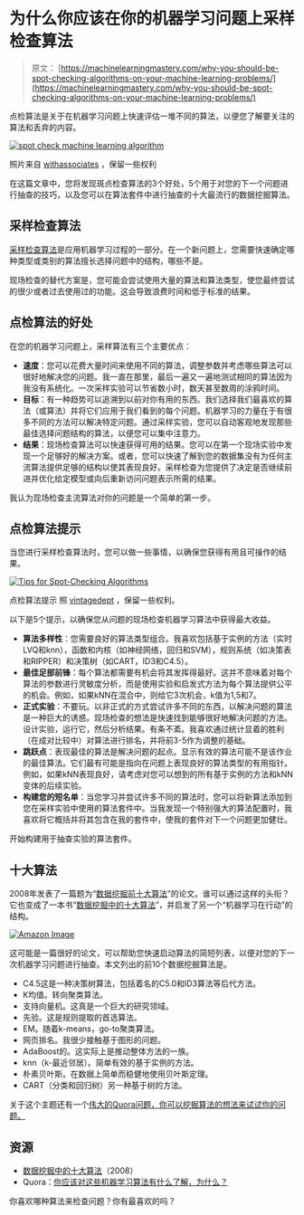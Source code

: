# 为什么你应该在你的机器学习问题上采样检查算法

> 原文： [https://machinelearningmastery.com/why-you-should-be-spot-checking-algorithms-on-your-machine-learning-problems/](https://machinelearningmastery.com/why-you-should-be-spot-checking-algorithms-on-your-machine-learning-problems/)

点检算法是关于在机器学习问题上快速评估一堆不同的算法，以便您了解要关注的算法和丢弃的内容。

[![spot check machine learning algorithm](img/c3f5ebc44bf8c02b929d6b9f6524f5bb.jpg)](https://3qeqpr26caki16dnhd19sv6by6v-wpengine.netdna-ssl.com/wp-content/uploads/2014/02/spot-check-machine-learning-algorithm.jpg)

照片来自 [withassociates](http://www.flickr.com/photos/withassociates/4385364607/sizes/l/) ，保留一些权利

在这篇文章中，您将发现斑点检查算法的3个好处，5个用于对您的下一个问题进行抽查的技巧，以及您可以在算法套件中进行抽查的十大最流行的数据挖掘算法。

## 采样检查算法

[采样检查算法](http://machinelearningmastery.com/how-to-evaluate-machine-learning-algorithms/)是应用机器学习过程的一部分。在一个新问题上，您需要快速确定哪种类型或类别的算法擅长选择问题中的结构，哪些不是。

现场检查的替代方案是，您可能会尝试使用大量的算法和算法类型，使您最终尝试的很少或者过去使用过的功能。这会导致浪费时间和低于标准的结果。

## 点检算法的好处

在您的机器学习问题上，采样算法有三个主要优点：

*   **速度**：您可以花费大量时间来使用不同的算法，调整参数并考虑哪些算法可以很好地解决您的问题。我一直在那里，最后一遍又一遍地测试相同的算法因为我没有系统化。一次采样实验可以节省数小时，数天甚至数周的涂鸦时间。
*   **目标**：有一种趋势可以追溯到以前对你有用的东西。我们选择我们最喜欢的算法（或算法）并将它们应用于我们看到的每个问题。机器学习的力量在于有很多不同的方法可以解决特定问题。通过采样实验，您可以自动客观地发现那些最佳选择问题结构的算法，以便您可以集中注意力。
*   **结果**：现场检查算法可以快速获得可用的结果。您可以在第一个现场实验中发现一个足够好的解决方案。或者，您可以快速了解到您的数据集没有为任何主流算法提供足够的结构以使其表现良好。采样检查为您提供了决定是否继续前进并优化给定模型或向后重新访问问题表示所需的结果。

我认为现场检查主流算法对你的问题是一个简单的第一步。

## 点检算法提示

当您进行采样检查算法时，您可以做一些事情，以确保您获得有用且可操作的结果。

[![Tips for Spot-Checking Algorithms](img/523a73ee541937510210f41453302406.jpg)](https://3qeqpr26caki16dnhd19sv6by6v-wpengine.netdna-ssl.com/wp-content/uploads/2014/02/Tips-for-Spot-Checking-Algorithms.jpg)

点检算法提示
照 [vintagedept](http://www.flickr.com/photos/vintagedept/6358537847/sizes/l/) ，保留一些权利。

以下是5个提示，以确保您从问题的现场检查机器学习算法中获得最大收益。

*   **算法多样性**：您需要良好的算法类型组合。我喜欢包括基于实例的方法（实时LVQ和knn），函数和内核（如神经网络，回归和SVM），规则系统（如决策表和RIPPER）和决策树（如CART，ID3和C4.5）。
*   **最佳足部前锋**：每个算法都需要有机会将其发挥得最好。这并不意味着对每个算法的参数进行灵敏度分析，而是使用实验和启发式方法为每个算法提供公平的机会。例如，如果kNN在混合中，则给它3次机会，k值为1,5和7。
*   **正式实验**：不要玩。以非正式的方式尝试许多不同的东西，以解决问题的算法是一种巨大的诱惑。现场检查的想法是快速找到能够很好地解决问题的方法。设计实验，运行它，然后分析结果。有条不紊。我喜欢通过统计显着的胜利（在成对比较中）对算法进行排名，并将前3-5作为调整的基础。
*   **跳跃点**：表现最佳的算法是解决问题的起点。显示有效的算法可能不是该作业的最佳算法。它们最有可能是指向在问题上表现良好的算法类型的有用指针。例如，如果kNN表现良好，请考虑对您可以想到的所有基于实例的方法和kNN变体的后续实验。
*   **构建您的短名单**：当您学习并尝试许多不同的算法时，您可以将新算法添加到您在采样实验中使用的算法套件中。当我发现一个特别强大的算法配置时，我喜欢将它概括并将其包含在我的套件中，使我的套件对下一个问题更加健壮。

开始构建用于抽查实验的算法套件。

## 十大算法

2008年发表了一篇题为“[数据挖掘前十大算法](http://scholar.google.com/scholar?q=Top+10+algorithms+in+data+mining)”的论文。谁可以通过这样的头衔？它也变成了一本书“[数据挖掘中的十大算法](http://www.amazon.com/dp/1420089641?tag=inspiredalgor-20)”，并启发了另一个“机器学习在行动”的结构。

[![Amazon Image](img/6ecaee515e4ac4c1906474d65ec2907e.jpg)](http://www.amazon.com/dp/1420089641?tag=inspiredalgor-20)

这可能是一篇很好的论文，可以帮助您快速启动算法的简短列表，以便对您的下一次机器学习问题进行抽查。本文列出的前10个数据挖掘算法是。

*   C4.5这是一种决策树算法，包括着名的C5.0和ID3算法等后代方法。
*   K均值。转向聚类算法。
*   支持向量机。这真是一个巨大的研究领域。
*   先验。这是规则提取的首选算法。
*   EM。随着k-means，go-to聚类算法。
*   网页排名。我很少接触基于图形的问题。
*   AdaBoost的。这实际上是推动整体方法的一族。
*   knn（k-最近邻居）。简单有效的基于实例的方法。
*   朴素贝叶斯。在数据上简单而稳健地使用贝叶斯定理。
*   CART（分类和回归树）另一种基于树的方法。

关于这个主题还有一个[伟大的Quora问题，你可以挖掘算法的想法来试试你的问题。](http://www.quora.com/Machine-Learning/What-are-some-Machine-Learning-algorithms-that-you-should-always-have-a-strong-understanding-of-and-why)

## 资源

*   [数据挖掘中的十大算法](http://scholar.google.com/scholar?q=Top+10+algorithms+in+data+mining)（2008）
*   Quora：[你应该对这些机器学习算法有什么了解，为什么？](http://www.quora.com/Machine-Learning/What-are-some-Machine-Learning-algorithms-that-you-should-always-have-a-strong-understanding-of-and-why)

你喜欢哪种算法来检查问题？你有最喜欢的吗？